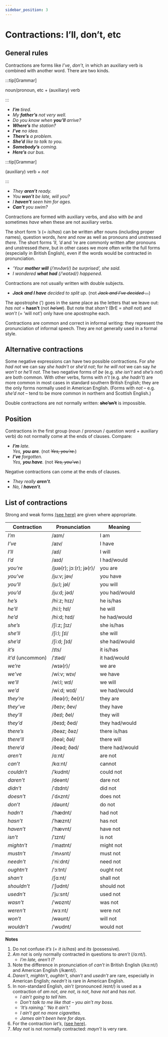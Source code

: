 ```yaml
---
sidebar_position: 3
---
```


# Contractions: I’ll, don’t, etc

## General rules

Contractions are forms like *I’ve*, *don’t*, in which an auxiliary verb is combined with another word. There are two kinds.

:::tip[Grammar]

noun/pronoun, etc + (auxiliary) verb

:::

- ***I’m** tired.*
- *My **father’s** not very well.*
- *Do you know when **you’ll** arrive?*
- ***Where’s** the station?*
- ***I’ve** no idea.*
- ***There’s** a problem.*
- ***She’d** like to talk to you.*
- ***Somebody’s** coming.*
- ***Here’s** our bus.*

:::tip[Grammar]

(auxiliary) verb + *not*

:::

- *They **aren’t** ready.*
- *You **won’t** be late, will you?*
- *I **haven’t** seen him for ages.*
- ***Can’t** you swim?*

Contractions are formed with auxiliary verbs, and also with *be* and sometimes *have* when these are not auxiliary verbs.

The short form *’s* (= *is*/*has*) can be written after nouns (including proper names), question words, *here* and *now* as well as pronouns and unstressed *there*. The short forms *’ll*, *’d* and *’re* are commonly written after pronouns and unstressed *there*, but in other cases we more often write the full forms (especially in British English), even if the words would be contracted in pronunciation.

- *‘Your **mother will** (/ˈmʌðərl/) be surprised’, she said.*
- *I wondered **what had** (/ˈwɒtəd/) happened.*

Contractions are not usually written with double subjects.

- ***Jack and I have** decided to split up.* (not *~~Jack and I’ve decided …~~*)

The apostrophe (’) goes in the same place as the letters that we leave out: *has not* \= **hasn’t** (not *~~ha’snt~~*). But note that *shan’t* (BrE = *shall not*) and *won’t* (= ‘will not’) only have one apostrophe each.

Contractions are common and correct in informal writing: they represent the pronunciation of informal speech. They are not generally used in a formal style.

## Alternative contractions

Some negative expressions can have two possible contractions. For *she had not* we can say *she hadn’t* or *she’d not*; for *he will not* we can say *he won’t* or *he’ll not*. The two negative forms of *be* (e.g. *she isn’t* and *she’s not*) are both common. With other verbs, forms with *n’t* (e.g. *she hadn’t*) are more common in most cases in standard southern British English; they are the only forms normally used in American English. (Forms with *not* – e.g. *she’d not* – tend to be more common in northern and Scottish English.)

Double contractions are not normally written: **~~she’sn’t~~** is impossible.

## Position

Contractions in the first group (noun / pronoun / question word + auxiliary verb) do not normally come at the ends of clauses. Compare:

- ***I’m** late.*  
  *Yes, **you are**.* (not *~~Yes, you’re.~~*)
- ***I’ve** forgotten.*  
  *Yes, **you have**.* (not *~~Yes, you’ve.~~*)

Negative contractions can come at the ends of clauses.

- *They really **aren’t**.*
- *No, I **haven’t**.*

## List of contractions

Strong and weak forms [(see here)](./../../grammar/speech-and-spoken-exchanges/pronunciation-weak-and-strong-forms) are given where appropriate.

| Contraction | Pronunciation | Meaning |
| --- | --- | --- |
| *I’m* | /aɪm/  | I am |
| *I’ve* | /aɪv/ | I have |
| *I’ll* | /aɪl/ | I will |
| *I’d* | /aɪd/ | I had/would |
| *you’re* | /jʊə(r); jɔː(r); jə(r)/ | you are |
| *you’ve* | /juːv; jəv/ | you have |
| *you’ll* | /juːl; jəl/ | you will |
| *you’d* | /juːd; jəd/ | you had/would |
| *he’s* | /hiːz; hɪz/ | he is/has |
| *he’ll* | /hiːl; hɪl/ | he will |
| *he’d* | /hiːd; hɪd/ | he had/would |
| *she’s* | /ʃiːz; ʃɪz/ | she is/has |
| *she’ll* | /ʃiːl; ʃɪl/ | she will |
| *she’d* | /ʃiːd; ʃɪd/ | she had/would |
| *it’s*  | /ɪts/ | it is/has |
| *it’d* (uncommon) | /ˈɪtəd/ | it had/would |
| *we’re* | /wɪə(r)/ | we are |
| *we’ve* | /wiːv; wɪv/ | we have |
| *we’ll* | /wiːl; wɪl/ | we will |
| *we’d* | /wiːd; wɪd/ | we had/would |
| *they’re* | /ðeə(r); ðe(r)/ | they are |
| *they’ve* | /ðeɪv; ðev/ | they have |
| *they’ll* | /ðeɪl; ðel/ | they will |
| *they’d* | /ðeɪd; ðed/ | they had/would |
| *there’s* | /ðeəz; ðəz/ | there is/has |
| *there’ll* | /ðeəl; ðəl/ | there will |
| *there’d* | /ðeəd; ðəd/ | there had/would |
| *aren’t*  | /ɑːnt/ | are not |
| *can’t*  | /kɑːnt/ | cannot |
| *couldn’t* | /ˈkʊdnt/ | could not |
| *daren’t*  | /deənt/ | dare not |
| *didn’t* | /ˈdɪdnt/ | did not |
| *doesn’t* | /ˈdʌznt/ | does not |
| *don’t* | /dəʊnt/ | do not |
| *hadn’t* | /ˈhædnt/ | had not |
| *hasn’t* | /ˈhæznt/ | has not |
| *haven’t* | /ˈhævnt/ | have not |
| *isn’t* | /ˈɪznt/ | is not |
| *mightn’t* | /ˈmaɪtnt/ | might not |
| *mustn’t* | /ˈmʌsnt/ | must not |
| *needn’t* | /ˈniːdnt/ | need not |
| *oughtn’t* | /ˈɔːtnt/ | ought not |
| *shan’t* | /ʃɑːnt/ | shall not |
| *shouldn’t* | /ˈʃʊdnt/ | should not |
| *usedn’t* | /ˈjuːsnt/ | used not |
| *wasn’t* | /ˈwɒznt/ | was not |
| *weren’t* | /wɜːnt/ | were not |
| *won’t* | /wəʊnt/ | will not |
| *wouldn’t* | /ˈwʊdnt/ | would not |

**Notes**

1. Do not confuse *it’s* (= *it is*/*has*) and *its* (possessive).
2. *Am not* is only normally contracted in questions to *aren’t* (/ɑːnt/).
    - *I’m late, aren’t I?*
3. Note the difference in pronunciation of *can’t* in British English (/kɑːnt/) and American English (/kænt/).
4. *Daren’t*, *mightn’t*, *oughtn’t*, *shan’t* and *usedn’t* are rare, especially in American English; *needn’t* is rare in American English.
5. In non-standard English, *ain’t* (pronounced /eɪnt/) is used as a contraction of *am not*, *are not*, *is not*, *have not* and *has not*.
    - *I ain’t going to tell him.*
    - *Don’t talk to me like that – you ain’t my boss.*
    - *‘It’s raining.’ ‘No it ain’t.’*
    - *I ain’t got no more cigarettes.*
    - *James ain’t been here for days.*
6. For the contraction *let’s*, [(see here)](./../../grammar/basic-clause-types/let-introducing-imperatives).
7. *May not* is not normally contracted: *mayn’t* is very rare.
